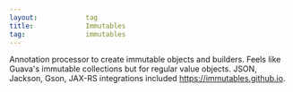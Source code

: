 ```yaml
---
layout:            tag
title:             Immutables
tag:               immutables
---
```


Annotation processor to create immutable objects and builders. Feels like
Guava's immutable collections but for regular value objects. JSON, Jackson,
Gson, JAX-RS integrations included <https://immutables.github.io>.
